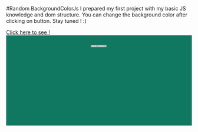 #Random BackgroundColorJs
I prepared my first project with my basic JS knowledge and dom structure. You can change the background color after clicking on button. Stay tuned ! :)

[Click here to see !]( https://bedirhanerguven10.github.io/backgroundColorJs/)
![](https://github.com/bedirhanerguven10/backgroundColorJs/blob/master/bg-color.png)
